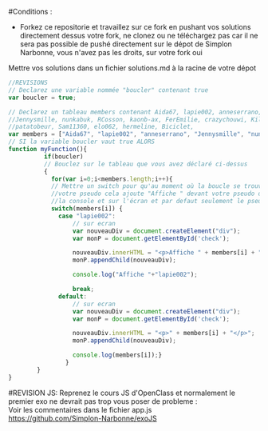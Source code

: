 #Conditions :
- Forkez ce repositorie et travaillez sur ce fork en pushant vos solutions directement dessus votre fork, ne clonez ou ne téléchargez pas car il ne sera pas possible de pushé directement sur le dépot de Simplon Narbonne, vous n'avez pas les droits, sur votre fork oui  

Mettre vos solutions dans un fichier solutions.md à la racine de votre dépot
```javascript
//REVISIONS
// Declarez une variable nommée "boucler" contenant true
var boucler = true;

// Declarez un tableau members contenant Aida67, lapie002, anneserrano,
//Jennysmille, nunkabuk, RCosson, kaonb-ax, FerEmilie, crazychouwi, KiluaZoldyc,
//patatobeur, Sam11360, elo062, hermeline, Biciclet,
var members = ["Aida67", "lapie002", "anneserrano", "Jennysmille", "nunkabuk", "RCosson", "kaonb-ax", "FerEmilie", "crazychouwi", "KiluaZoldyc", "patatobeur", "Sam11360", "elo062", "hermeline", "Biciclet"];
// SI la variable boucler vaut true ALORS
function myFunction(){
          if(boucler)
          // Bouclez sur le tableau que vous avez déclaré ci-dessus
          {
            for(var i=0;i<members.length;i++){
            // Mettre un switch pour qu'au moment où la boucle se trouve sur
            //votre pseudo cela ajoute "Affiche " devant votre pseudo dans
            //la console et sur l'écran et par defaut seulement le pseudo des autres
            switch(members[i]) {
              case "lapie002":
                  // sur ecran
                  var nouveauDiv = document.createElement("div");
                  var monP = document.getElementById('check');

                  nouveauDiv.innerHTML = "<p>Affiche " + members[i] + "</p>";
                  monP.appendChild(nouveauDiv);

                  console.log("Affiche "+"lapie002");

                  break;
              default:
                  // sur ecran
                  var nouveauDiv = document.createElement("div");
                  var monP = document.getElementById('check');

                  nouveauDiv.innerHTML = "<p>" + members[i] + "</p>";
                  monP.appendChild(nouveauDiv);

                  console.log(members[i]);}
                }
        }
}
```  

#REVISION JS:
Reprenez le cours JS d'OpenClass et normalement le premier exo ne devrait pas trop vous poser de probleme :  
Voir les commentaires dans le fichier app.js  
https://github.com/Simplon-Narbonne/exoJS  
